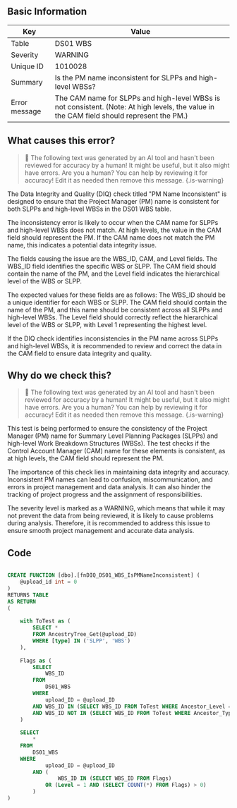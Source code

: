 ## Basic Information
| Key         | Value          |
|-------------|----------------|
| Table       | DS01 WBS |
| Severity    | WARNING |
| Unique ID   | 1010028   |
| Summary     | Is the PM name inconsistent for SLPPs and high-level WBSs? |
| Error message | The CAM name for SLPPs and high-level WBSs is not consistent. (Note: At high levels, the value in the CAM field should represent the PM.) |

## What causes this error?

> :robot: The following text was generated by an AI tool and hasn't been reviewed for accuracy by a human! It might be useful, but it also might have errors. Are you a human? You can help by reviewing it for accuracy! Edit it as needed then remove this message.
{.is-warning}

The Data Integrity and Quality (DIQ) check titled "PM Name Inconsistent" is designed to ensure that the Project Manager (PM) name is consistent for both SLPPs and high-level WBSs in the DS01 WBS table. 

The inconsistency error is likely to occur when the CAM name for SLPPs and high-level WBSs does not match. At high levels, the value in the CAM field should represent the PM. If the CAM name does not match the PM name, this indicates a potential data integrity issue.

The fields causing the issue are the WBS_ID, CAM, and Level fields. The WBS_ID field identifies the specific WBS or SLPP. The CAM field should contain the name of the PM, and the Level field indicates the hierarchical level of the WBS or SLPP.

The expected values for these fields are as follows: The WBS_ID should be a unique identifier for each WBS or SLPP. The CAM field should contain the name of the PM, and this name should be consistent across all SLPPs and high-level WBSs. The Level field should correctly reflect the hierarchical level of the WBS or SLPP, with Level 1 representing the highest level.

If the DIQ check identifies inconsistencies in the PM name across SLPPs and high-level WBSs, it is recommended to review and correct the data in the CAM field to ensure data integrity and quality.
## Why do we check this?

> :robot: The following text was generated by an AI tool and hasn't been reviewed for accuracy by a human! It might be useful, but it also might have errors. Are you a human? You can help by reviewing it for accuracy! Edit it as needed then remove this message.
{.is-warning}

This test is being performed to ensure the consistency of the Project Manager (PM) name for Summary Level Planning Packages (SLPPs) and high-level Work Breakdown Structures (WBSs). The test checks if the Control Account Manager (CAM) name for these elements is consistent, as at high levels, the CAM field should represent the PM. 

The importance of this check lies in maintaining data integrity and accuracy. Inconsistent PM names can lead to confusion, miscommunication, and errors in project management and data analysis. It can also hinder the tracking of project progress and the assignment of responsibilities. 

The severity level is marked as a WARNING, which means that while it may not prevent the data from being reviewed, it is likely to cause problems during analysis. Therefore, it is recommended to address this issue to ensure smooth project management and accurate data analysis.
## Code

```sql

CREATE FUNCTION [dbo].[fnDIQ_DS01_WBS_IsPMNameInconsistent] (
	@upload_id int = 0
)
RETURNS TABLE
AS RETURN
(
	
	with ToTest as (
		SELECT *
		FROM AncestryTree_Get(@upload_ID)
		WHERE [type] IN ('SLPP', 'WBS')
	), 
	
	Flags as (
		SELECT 
			WBS_ID
		FROM
			DS01_WBS
		WHERE
			upload_ID = @upload_ID
		AND WBS_ID IN (SELECT WBS_ID FROM ToTest WHERE Ancestor_Level = 1 AND CAM <> Ancestor_CAM)
		AND WBS_ID NOT IN (SELECT WBS_ID FROM ToTest WHERE Ancestor_Type = 'CA' AND [type] = 'WBS')
	)
	
	SELECT 
		*
	FROM
		DS01_WBS
	WHERE
			upload_ID = @upload_ID
		AND (
				WBS_ID IN (SELECT WBS_ID FROM Flags)
			OR (Level = 1 AND (SELECT COUNT(*) FROM Flags) > 0)
		)
)
```
